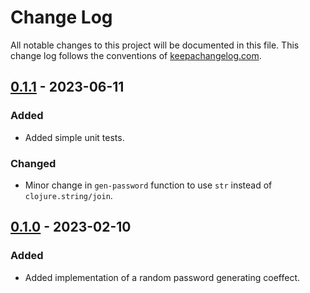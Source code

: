 # Change Log

All notable changes to this project will be documented in this file. This change
log follows the conventions of [keepachangelog.com](http://keepachangelog.com/).

## [0.1.1] - 2023-06-11

### Added 

- Added simple unit tests.

### Changed

- Minor change in `gen-password` function to use `str` instead
  of `clojure.string/join`.

## [0.1.0] - 2023-02-10

### Added

- Added implementation of a random password generating coeffect.

[Unreleased]: https://github.com/jwierzbi/rf-rx-password/compare/0.1.1...HEAD
[0.1.1]: https://github.com/jwierzbi/rf-rx-password/compare/0.1.0...0.1.1
[0.1.0]: https://github.com/jwierzbi/rf-rx-password/compare/373c9621...0.1.0
